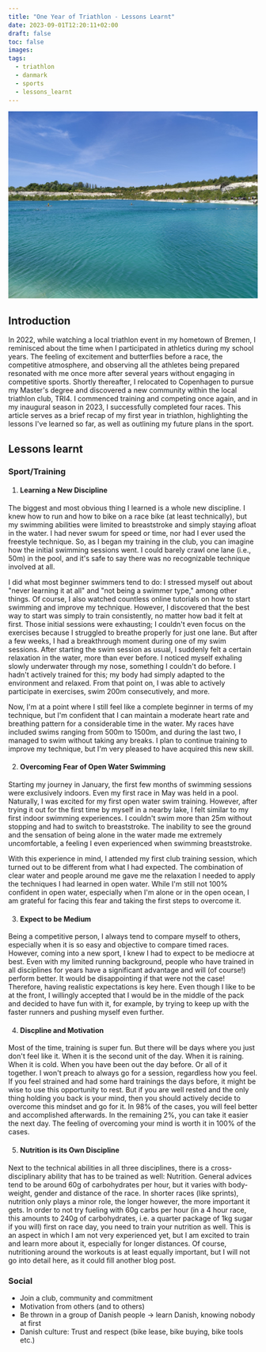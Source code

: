 ```yaml
---
title: "One Year of Triathlon - Lessons Learnt"
date: 2023-09-01T12:20:11+02:00
draft: false
toc: false
images:
tags:
  - triathlon
  - danmark
  - sports
  - lessons_learnt
---
```


![Karlstrup Kalkgrav - The second race location!](/static/triathlon_ll.jpg)


## Introduction

In 2022, while watching a local triathlon event in my hometown of Bremen, I reminisced about the time when I participated in athletics during my school years. The feeling of excitement and butterflies before a race, the competitive atmosphere, and observing all the athletes being prepared resonated with me once more after several years without engaging in competitive sports. Shortly thereafter, I relocated to Copenhagen to pursue my Master's degree and discovered a new community within the local triathlon club, TRI4. I commenced training and competing once again, and in my inaugural season in 2023, I successfully completed four races. This article serves as a brief recap of my first year in triathlon, highlighting the lessons I've learned so far, as well as outlining my future plans in the sport.

## Lessons learnt

### Sport/Training

1. #### Learning a New Discipline

The biggest and most obvious thing I learned is a whole new discipline. I knew how to run and how to bike on a race bike (at least technically), but my swimming abilities were limited to breaststroke and simply staying afloat in the water. I had never swum for speed or time, nor had I ever used the freestyle technique. So, as I began my training in the club, you can imagine how the initial swimming sessions went. I could barely crawl one lane (i.e., 50m) in the pool, and it's safe to say there was no recognizable technique involved at all.

I did what most beginner swimmers tend to do: I stressed myself out about "never learning it at all" and "not being a swimmer type," among other things. Of course, I also watched countless online tutorials on how to start swimming and improve my technique. However, I discovered that the best way to start was simply to train consistently, no matter how bad it felt at first. Those initial sessions were exhausting; I couldn't even focus on the exercises because I struggled to breathe properly for just one lane. But after a few weeks, I had a breakthrough moment during one of my swim sessions. After starting the swim session as usual, I suddenly felt a certain relaxation in the water, more than ever before. I noticed myself exhaling slowly underwater through my nose, something I couldn't do before. I hadn't actively trained for this; my body had simply adapted to the environment and relaxed. From that point on, I was able to actively participate in exercises, swim 200m consecutively, and more.

Now, I'm at a point where I still feel like a complete beginner in terms of my technique, but I'm confident that I can maintain a moderate heart rate and breathing pattern for a considerable time in the water. My races have included swims ranging from 500m to 1500m, and during the last two, I managed to swim without taking any breaks. I plan to continue training to improve my technique, but I'm very pleased to have acquired this new skill.

2. #### Overcoming Fear of Open Water Swimming

Starting my journey in January, the first few months of swimming sessions were exclusively indoors. Even my first race in May was held in a pool. Naturally, I was excited for my first open water swim training. However, after trying it out for the first time by myself in a nearby lake, I felt similar to my first indoor swimming experiences. I couldn't swim more than 25m without stopping and had to switch to breaststroke. The inability to see the ground and the sensation of being alone in the water made me extremely uncomfortable, a feeling I even experienced when swimming breaststroke.

With this experience in mind, I attended my first club training session, which turned out to be different from what I had expected. The combination of clear water and people around me gave me the relaxation I needed to apply the techniques I had learned in open water. While I'm still not 100% confident in open water, especially when I'm alone or in the open ocean, I am grateful for facing this fear and taking the first steps to overcome it.

3. #### Expect to be Medium

Being a competitive person, I always tend to compare myself to others, especially when it is so easy and objective to compare timed races. However, coming into a new sport, I knew I had to expect to be mediocre at best. Even with my limited running background, people who have trained in all disciplines for years have a significant advantage and will (of course!) perform better. It would be disappointing if that were not the case! Therefore, having realistic expectations is key here. Even though I like to be at the front, I willingly accepted that I would be in the middle of the pack and decided to have fun with it, for example, by trying to keep up with the faster runners and pushing myself even further.

4. #### Discpline and Motivation

Most of the time, training is super fun. But there will be days where you just don't feel like it. When it is the second unit of the day. When it is raining. When it is cold. When you have been out the day before. Or all of it together. I won't preach to always go for a session, regardless how you feel. If you feel strained and had some hard trainings the days before, it might be wise to use this opportunity to rest. But if you are well rested and the only thing holding you back is your mind, then you should actively decide to overcome this mindset and go for it. In 98% of the cases, you will feel better and accomplished afterwards. In the remaining 2%, you can take it easier the next day. The feeling of overcoming your mind is worth it in 100% of the cases.

5. #### Nutrition is its Own Discipline

Next to the technical abilities in all three disciplines, there is a cross-disciplinary ability that has to be trained as well: Nutrition. General advices tend to be around 60g of carbohydrates per hour, but it varies with body-weight, gender and distance of the race. In shorter races (like sprints), nutrition only plays a minor role, the longer however, the more important it gets. In order to not try fueling with 60g carbs per hour (in a 4 hour race, this amounts to 240g of carbohydrates, i.e. a quarter package of 1kg sugar if you will) first on race day, you need to train your nutrition as well. This is an aspect in which I am not very experienced yet, but I am excited to train and learn more about it, especially for longer distances. Of course, nutritioning around the workouts is at least equally important, but I will not go into detail here, as it could fill another blog post.


### Social

- Join a club, community and commitment
- Motivation from others (and to others)
- Be thrown in a group of Danish people -> learn Danish, knowing nobody at first
- Danish culture: Trust and respect (bike lease, bike buying, bike tools etc.)